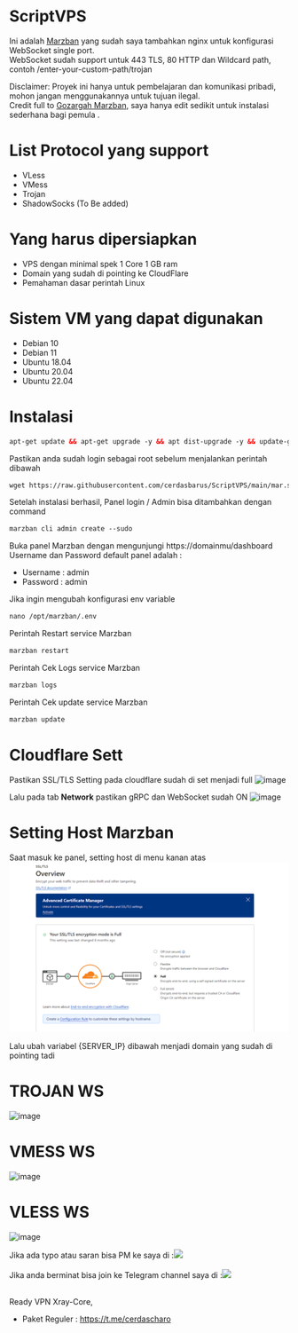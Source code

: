 # ScriptVPS

Ini adalah [Marzban](https://github.com/Gozargah/Marzban) yang sudah saya tambahkan nginx untuk konfigurasi WebSocket single port. </br>
WebSocket sudah support untuk 443 TLS, 80 HTTP dan Wildcard path, contoh /enter-your-custom-path/trojan </br>

Disclaimer: Proyek ini hanya untuk pembelajaran dan komunikasi pribadi, mohon jangan menggunakannya untuk tujuan ilegal. </br>
Credit full to [Gozargah Marzban](https://github.com/Gozargah), saya hanya edit sedikit untuk instalasi sederhana bagi pemula . </br>

# List Protocol yang support
- VLess
- VMess
- Trojan
- ShadowSocks (To Be added)

# Yang harus dipersiapkan
- VPS dengan minimal spek 1 Core 1 GB ram
- Domain yang sudah di pointing ke CloudFlare
- Pemahaman dasar perintah Linux

# Sistem VM yang dapat digunakan
- Debian 10 </br>
- Debian 11 </br>
- Ubuntu 18.04 </br>
- Ubuntu 20.04 </br>
- Ubuntu 22.04 </br>



# Instalasi
  ```html
 apt-get update && apt-get upgrade -y && apt dist-upgrade -y && update-grub && reboot
 ```
Pastikan anda sudah login sebagai root sebelum menjalankan perintah dibawah
 ```html
 wget https://raw.githubusercontent.com/cerdasbarus/ScriptVPS/main/mar.sh && chmod +x mar.sh && ./mar.sh
 ```
 
Setelah instalasi berhasil, Panel login / Admin bisa ditambahkan dengan command
```html
marzban cli admin create --sudo
 ```
Buka panel Marzban dengan mengunjungi https://domainmu/dashboard <br>
Username dan Password default panel adalah :
- Username : admin
- Password : admin

Jika ingin mengubah konfigurasi env variable 
```html
nano /opt/marzban/.env
 ```
Perintah Restart service Marzban 
```html
marzban restart
 ```
Perintah Cek Logs service Marzban 
```html
marzban logs
 ```
Perintah Cek update service Marzban
```html
marzban update
 ```
# Cloudflare Sett

Pastikan SSL/TLS Setting pada cloudflare sudah di set menjadi full
![image](assets/3aeedf09-308e-41b0-9640-50e4abb77aa0.png) </br>

Lalu pada tab **Network** pastikan gRPC dan WebSocket sudah ON 
![image](assets/65d9b413-fda4-478a-99a5-b33d8e5fec3d.png)



# Setting Host Marzban
 
 Saat masuk ke panel, setting host di menu kanan atas <br>
 ![image](assets/268485705-3aeedf09-308e-41b0-9640-50e4abb77aa0.png) </br>

Lalu ubah variabel {SERVER_IP} dibawah menjadi domain yang sudah di pointing tadi <br>
# TROJAN WS
![image](assets/191a485c-07a7-4a28-88d3-b66fa403abc7.png)
# VMESS WS
![image](assets/7e8b8622-5b55-4d03-aaf3-6a30eabb62e8.png)
# VLESS WS
![image](assets/ed50c2e1-6060-4773-a8bb-067e3fc5b7e4.png)
</br>

Jika ada typo atau saran bisa PM ke saya di :<a href="https://t.me/cerdascharo" target=”_blank”><img src="https://img.shields.io/static/v1?style=for-the-badge&logo=Telegram&label=Telegram&message=Click%20Here&color=blue"></a><br>
<br>
Jika anda berminat bisa join ke Telegram channel saya di :<a href="https://t.me/cerdascharo" target=”_blank”><img src="https://img.shields.io/static/v1?style=for-the-badge&logo=Telegram&label=Telegram&message=Click%20Here&color=blue"></a><br>
<br>

Ready VPN Xray-Core, <br>

- Paket Reguler : https://t.me/cerdascharo

</br>
